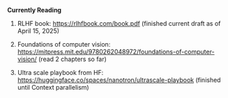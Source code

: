 **Currently Reading**

1) RLHF book: https://rlhfbook.com/book.pdf
(finished current draft as of April 15, 2025)

2) Foundations of computer vision: https://mitpress.mit.edu/9780262048972/foundations-of-computer-vision/
(read 2 chapters so far)

3) Ultra scale playbook from HF: https://huggingface.co/spaces/nanotron/ultrascale-playbook
(finished until Context parallelism)
